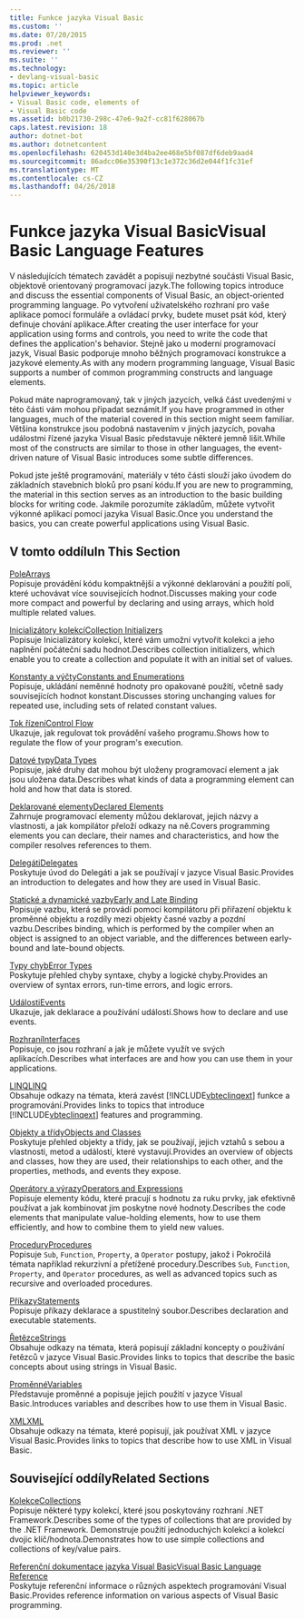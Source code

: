 ```yaml
---
title: Funkce jazyka Visual Basic
ms.custom: ''
ms.date: 07/20/2015
ms.prod: .net
ms.reviewer: ''
ms.suite: ''
ms.technology:
- devlang-visual-basic
ms.topic: article
helpviewer_keywords:
- Visual Basic code, elements of
- Visual Basic code
ms.assetid: b0b21730-298c-47e6-9a2f-cc81f628067b
caps.latest.revision: 18
author: dotnet-bot
ms.author: dotnetcontent
ms.openlocfilehash: 620453d140e3d4ba2ee468e5bf087df6deb9aad4
ms.sourcegitcommit: 86adcc06e35390f13c1e372c36d2e044f1fc31ef
ms.translationtype: MT
ms.contentlocale: cs-CZ
ms.lasthandoff: 04/26/2018
---
```

# <a name="visual-basic-language-features"></a><span data-ttu-id="4a0f1-102">Funkce jazyka Visual Basic</span><span class="sxs-lookup"><span data-stu-id="4a0f1-102">Visual Basic Language Features</span></span>
<span data-ttu-id="4a0f1-103">V následujících tématech zavádět a popisují nezbytné součásti Visual Basic, objektově orientovaný programovací jazyk.</span><span class="sxs-lookup"><span data-stu-id="4a0f1-103">The following topics introduce and discuss the essential components of Visual Basic, an object-oriented programming language.</span></span> <span data-ttu-id="4a0f1-104">Po vytvoření uživatelského rozhraní pro vaše aplikace pomocí formuláře a ovládací prvky, budete muset psát kód, který definuje chování aplikace.</span><span class="sxs-lookup"><span data-stu-id="4a0f1-104">After creating the user interface for your application using forms and controls, you need to write the code that defines the application's behavior.</span></span> <span data-ttu-id="4a0f1-105">Stejně jako u moderní programovací jazyk, Visual Basic podporuje mnoho běžných programovací konstrukce a jazykové elementy.</span><span class="sxs-lookup"><span data-stu-id="4a0f1-105">As with any modern programming language, Visual Basic supports a number of common programming constructs and language elements.</span></span>  
  
 <span data-ttu-id="4a0f1-106">Pokud máte naprogramovaný, tak v jiných jazycích, velká část uvedenými v této části vám mohou připadat seznámit.</span><span class="sxs-lookup"><span data-stu-id="4a0f1-106">If you have programmed in other languages, much of the material covered in this section might seem familiar.</span></span> <span data-ttu-id="4a0f1-107">Většina konstrukce jsou podobná nastavením v jiných jazycích, povaha událostmi řízené jazyka Visual Basic představuje některé jemně lišit.</span><span class="sxs-lookup"><span data-stu-id="4a0f1-107">While most of the constructs are similar to those in other languages, the event-driven nature of Visual Basic introduces some subtle differences.</span></span>  
  
 <span data-ttu-id="4a0f1-108">Pokud jste ještě programování, materiály v této části slouží jako úvodem do základních stavebních bloků pro psaní kódu.</span><span class="sxs-lookup"><span data-stu-id="4a0f1-108">If you are new to programming, the material in this section serves as an introduction to the basic building blocks for writing code.</span></span> <span data-ttu-id="4a0f1-109">Jakmile porozumíte základům, můžete vytvořit výkonné aplikací pomocí jazyka Visual Basic.</span><span class="sxs-lookup"><span data-stu-id="4a0f1-109">Once you understand the basics, you can create powerful applications using Visual Basic.</span></span>  
  
## <a name="in-this-section"></a><span data-ttu-id="4a0f1-110">V tomto oddílu</span><span class="sxs-lookup"><span data-stu-id="4a0f1-110">In This Section</span></span>  
 [<span data-ttu-id="4a0f1-111">Pole</span><span class="sxs-lookup"><span data-stu-id="4a0f1-111">Arrays</span></span>](../../../visual-basic/programming-guide/language-features/arrays/index.md)  
 <span data-ttu-id="4a0f1-112">Popisuje provádění kódu kompaktnější a výkonné deklarování a použití polí, které uchovávat více souvisejících hodnot.</span><span class="sxs-lookup"><span data-stu-id="4a0f1-112">Discusses making your code more compact and powerful by declaring and using arrays, which hold multiple related values.</span></span>  
  
 [<span data-ttu-id="4a0f1-113">Inicializátory kolekcí</span><span class="sxs-lookup"><span data-stu-id="4a0f1-113">Collection Initializers</span></span>](../../../visual-basic/programming-guide/language-features/collection-initializers/index.md)  
 <span data-ttu-id="4a0f1-114">Popisuje Inicializátory kolekcí, které vám umožní vytvořit kolekci a jeho naplnění počáteční sadu hodnot.</span><span class="sxs-lookup"><span data-stu-id="4a0f1-114">Describes collection initializers, which enable you to create a collection and populate it with an initial set of values.</span></span>  
  
 [<span data-ttu-id="4a0f1-115">Konstanty a výčty</span><span class="sxs-lookup"><span data-stu-id="4a0f1-115">Constants and Enumerations</span></span>](../../../visual-basic/programming-guide/language-features/constants-enums/index.md)  
 <span data-ttu-id="4a0f1-116">Popisuje, ukládání neměnné hodnoty pro opakované použití, včetně sady souvisejících hodnot konstant.</span><span class="sxs-lookup"><span data-stu-id="4a0f1-116">Discusses storing unchanging values for repeated use, including sets of related constant values.</span></span>  
  
 [<span data-ttu-id="4a0f1-117">Tok řízení</span><span class="sxs-lookup"><span data-stu-id="4a0f1-117">Control Flow</span></span>](../../../visual-basic/programming-guide/language-features/control-flow/index.md)  
 <span data-ttu-id="4a0f1-118">Ukazuje, jak regulovat tok provádění vašeho programu.</span><span class="sxs-lookup"><span data-stu-id="4a0f1-118">Shows how to regulate the flow of your program's execution.</span></span>  
  
 [<span data-ttu-id="4a0f1-119">Datové typy</span><span class="sxs-lookup"><span data-stu-id="4a0f1-119">Data Types</span></span>](../../../visual-basic/programming-guide/language-features/data-types/index.md)  
 <span data-ttu-id="4a0f1-120">Popisuje, jaké druhy dat mohou být uloženy programovací element a jak jsou uložena data.</span><span class="sxs-lookup"><span data-stu-id="4a0f1-120">Describes what kinds of data a programming element can hold and how that data is stored.</span></span>  
  
 [<span data-ttu-id="4a0f1-121">Deklarované elementy</span><span class="sxs-lookup"><span data-stu-id="4a0f1-121">Declared Elements</span></span>](../../../visual-basic/programming-guide/language-features/declared-elements/index.md)  
 <span data-ttu-id="4a0f1-122">Zahrnuje programovací elementy můžou deklarovat, jejich názvy a vlastnosti, a jak kompilátor přeloží odkazy na ně.</span><span class="sxs-lookup"><span data-stu-id="4a0f1-122">Covers programming elements you can declare, their names and characteristics, and how the compiler resolves references to them.</span></span>  
  
 [<span data-ttu-id="4a0f1-123">Delegáti</span><span class="sxs-lookup"><span data-stu-id="4a0f1-123">Delegates</span></span>](../../../visual-basic/programming-guide/language-features/delegates/index.md)  
 <span data-ttu-id="4a0f1-124">Poskytuje úvod do Delegáti a jak se používají v jazyce Visual Basic.</span><span class="sxs-lookup"><span data-stu-id="4a0f1-124">Provides an introduction to delegates and how they are used in Visual Basic.</span></span>  
  
 [<span data-ttu-id="4a0f1-125">Statické a dynamické vazby</span><span class="sxs-lookup"><span data-stu-id="4a0f1-125">Early and Late Binding</span></span>](../../../visual-basic/programming-guide/language-features/early-late-binding/index.md)  
 <span data-ttu-id="4a0f1-126">Popisuje vazbu, která se provádí pomocí kompilátoru při přiřazení objektu k proměnné objektu a rozdíly mezi objekty časné vazby a pozdní vazbu.</span><span class="sxs-lookup"><span data-stu-id="4a0f1-126">Describes binding, which is performed by the compiler when an object is assigned to an object variable, and the differences between early-bound and late-bound objects.</span></span>  
  
 [<span data-ttu-id="4a0f1-127">Typy chyb</span><span class="sxs-lookup"><span data-stu-id="4a0f1-127">Error Types</span></span>](../../../visual-basic/programming-guide/language-features/error-types.md)  
 <span data-ttu-id="4a0f1-128">Poskytuje přehled chyby syntaxe, chyby a logické chyby.</span><span class="sxs-lookup"><span data-stu-id="4a0f1-128">Provides an overview of syntax errors, run-time errors, and logic errors.</span></span>  
  
 [<span data-ttu-id="4a0f1-129">Události</span><span class="sxs-lookup"><span data-stu-id="4a0f1-129">Events</span></span>](../../../visual-basic/programming-guide/language-features/events/index.md)  
 <span data-ttu-id="4a0f1-130">Ukazuje, jak deklarace a používání událostí.</span><span class="sxs-lookup"><span data-stu-id="4a0f1-130">Shows how to declare and use events.</span></span>  
  
 [<span data-ttu-id="4a0f1-131">Rozhraní</span><span class="sxs-lookup"><span data-stu-id="4a0f1-131">Interfaces</span></span>](../../../visual-basic/programming-guide/language-features/interfaces/index.md)  
 <span data-ttu-id="4a0f1-132">Popisuje, co jsou rozhraní a jak je můžete využít ve svých aplikacích.</span><span class="sxs-lookup"><span data-stu-id="4a0f1-132">Describes what interfaces are and how you can use them in your applications.</span></span>  
  
 [<span data-ttu-id="4a0f1-133">LINQ</span><span class="sxs-lookup"><span data-stu-id="4a0f1-133">LINQ</span></span>](../../../visual-basic/programming-guide/language-features/linq/index.md)  
 <span data-ttu-id="4a0f1-134">Obsahuje odkazy na témata, která zavést [!INCLUDE[vbteclinqext](~/includes/vbteclinqext-md.md)] funkce a programování.</span><span class="sxs-lookup"><span data-stu-id="4a0f1-134">Provides links to topics that introduce [!INCLUDE[vbteclinqext](~/includes/vbteclinqext-md.md)] features and programming.</span></span>  
  
 [<span data-ttu-id="4a0f1-135">Objekty a třídy</span><span class="sxs-lookup"><span data-stu-id="4a0f1-135">Objects and Classes</span></span>](../../../visual-basic/programming-guide/language-features/objects-and-classes/index.md)  
 <span data-ttu-id="4a0f1-136">Poskytuje přehled objekty a třídy, jak se používají, jejich vztahů s sebou a vlastnosti, metod a událostí, které vystavují.</span><span class="sxs-lookup"><span data-stu-id="4a0f1-136">Provides an overview of objects and classes, how they are used, their relationships to each other, and the properties, methods, and events they expose.</span></span>  
  
 [<span data-ttu-id="4a0f1-137">Operátory a výrazy</span><span class="sxs-lookup"><span data-stu-id="4a0f1-137">Operators and Expressions</span></span>](../../../visual-basic/programming-guide/language-features/operators-and-expressions/index.md)  
 <span data-ttu-id="4a0f1-138">Popisuje elementy kódu, které pracují s hodnotu za ruku prvky, jak efektivně používat a jak kombinovat jim poskytne nové hodnoty.</span><span class="sxs-lookup"><span data-stu-id="4a0f1-138">Describes the code elements that manipulate value-holding elements, how to use them efficiently, and how to combine them to yield new values.</span></span>  
  
 [<span data-ttu-id="4a0f1-139">Procedury</span><span class="sxs-lookup"><span data-stu-id="4a0f1-139">Procedures</span></span>](../../../visual-basic/programming-guide/language-features/procedures/index.md)  
 <span data-ttu-id="4a0f1-140">Popisuje `Sub`, `Function`, `Property`, a `Operator` postupy, jakož i Pokročilá témata například rekurzivní a přetížené procedury.</span><span class="sxs-lookup"><span data-stu-id="4a0f1-140">Describes `Sub`, `Function`, `Property`, and `Operator` procedures, as well as advanced topics such as recursive and overloaded procedures.</span></span>  
  
 [<span data-ttu-id="4a0f1-141">Příkazy</span><span class="sxs-lookup"><span data-stu-id="4a0f1-141">Statements</span></span>](../../../visual-basic/programming-guide/language-features/statements.md)  
 <span data-ttu-id="4a0f1-142">Popisuje příkazy deklarace a spustitelný soubor.</span><span class="sxs-lookup"><span data-stu-id="4a0f1-142">Describes declaration and executable statements.</span></span>  
  
 [<span data-ttu-id="4a0f1-143">Řetězce</span><span class="sxs-lookup"><span data-stu-id="4a0f1-143">Strings</span></span>](../../../visual-basic/programming-guide/language-features/strings/index.md)  
 <span data-ttu-id="4a0f1-144">Obsahuje odkazy na témata, která popisují základní koncepty o používání řetězců v jazyce Visual Basic.</span><span class="sxs-lookup"><span data-stu-id="4a0f1-144">Provides links to topics that describe the basic concepts about using strings in Visual Basic.</span></span>  
  
 [<span data-ttu-id="4a0f1-145">Proměnné</span><span class="sxs-lookup"><span data-stu-id="4a0f1-145">Variables</span></span>](../../../visual-basic/programming-guide/language-features/variables/index.md)  
 <span data-ttu-id="4a0f1-146">Představuje proměnné a popisuje jejich použití v jazyce Visual Basic.</span><span class="sxs-lookup"><span data-stu-id="4a0f1-146">Introduces variables and describes how to use them in Visual Basic.</span></span>  
  
 [<span data-ttu-id="4a0f1-147">XML</span><span class="sxs-lookup"><span data-stu-id="4a0f1-147">XML</span></span>](../../../visual-basic/programming-guide/language-features/xml/index.md)  
 <span data-ttu-id="4a0f1-148">Obsahuje odkazy na témata, které popisují, jak používat XML v jazyce Visual Basic.</span><span class="sxs-lookup"><span data-stu-id="4a0f1-148">Provides links to topics that describe how to use XML in Visual Basic.</span></span>  
  
## <a name="related-sections"></a><span data-ttu-id="4a0f1-149">Související oddíly</span><span class="sxs-lookup"><span data-stu-id="4a0f1-149">Related Sections</span></span>  
 [<span data-ttu-id="4a0f1-150">Kolekce</span><span class="sxs-lookup"><span data-stu-id="4a0f1-150">Collections</span></span>](http://msdn.microsoft.com/library/e76533a9-5033-4a0b-b003-9c2be60d185b)  
 <span data-ttu-id="4a0f1-151">Popisuje některé typy kolekcí, které jsou poskytovány rozhraní .NET Framework.</span><span class="sxs-lookup"><span data-stu-id="4a0f1-151">Describes some of the types of collections that are provided by the .NET Framework.</span></span> <span data-ttu-id="4a0f1-152">Demonstruje použití jednoduchých kolekcí a kolekcí dvojic klíč/hodnota.</span><span class="sxs-lookup"><span data-stu-id="4a0f1-152">Demonstrates how to use simple collections and collections of key/value pairs.</span></span>  
  
 [<span data-ttu-id="4a0f1-153">Referenční dokumentace jazyka Visual Basic</span><span class="sxs-lookup"><span data-stu-id="4a0f1-153">Visual Basic Language Reference</span></span>](../../../visual-basic/language-reference/index.md)  
 <span data-ttu-id="4a0f1-154">Poskytuje referenční informace o různých aspektech programování Visual Basic.</span><span class="sxs-lookup"><span data-stu-id="4a0f1-154">Provides reference information on various aspects of Visual Basic programming.</span></span>
